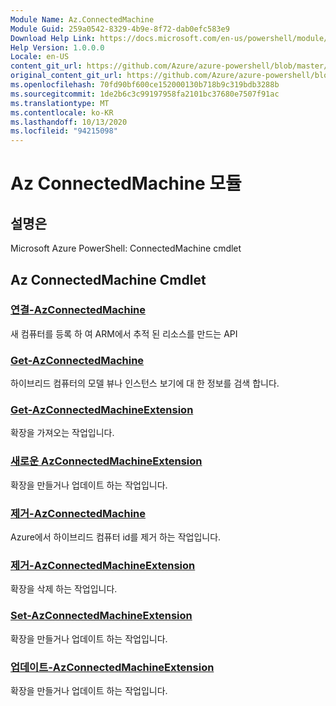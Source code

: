 ```yaml
---
Module Name: Az.ConnectedMachine
Module Guid: 259a0542-8329-4b9e-8f72-dab0efc583e9
Download Help Link: https://docs.microsoft.com/en-us/powershell/module/az.connectedmachine
Help Version: 1.0.0.0
Locale: en-US
content_git_url: https://github.com/Azure/azure-powershell/blob/master/src/ConnectedMachine/help/Az.ConnectedMachine.md
original_content_git_url: https://github.com/Azure/azure-powershell/blob/master/src/ConnectedMachine/help/Az.ConnectedMachine.md
ms.openlocfilehash: 70fd90bf600ce152000130b718b9c319bdb3288b
ms.sourcegitcommit: 1de2b6c3c99197958fa2101bc37680e7507f91ac
ms.translationtype: MT
ms.contentlocale: ko-KR
ms.lasthandoff: 10/13/2020
ms.locfileid: "94215098"
---
```

# Az ConnectedMachine 모듈
## 설명은
Microsoft Azure PowerShell: ConnectedMachine cmdlet

## Az ConnectedMachine Cmdlet
### [연결-AzConnectedMachine](Connect-AzConnectedMachine.md)
새 컴퓨터를 등록 하 여 ARM에서 추적 된 리소스를 만드는 API

### [Get-AzConnectedMachine](Get-AzConnectedMachine.md)
하이브리드 컴퓨터의 모델 뷰나 인스턴스 보기에 대 한 정보를 검색 합니다.

### [Get-AzConnectedMachineExtension](Get-AzConnectedMachineExtension.md)
확장을 가져오는 작업입니다.

### [새로운 AzConnectedMachineExtension](New-AzConnectedMachineExtension.md)
확장을 만들거나 업데이트 하는 작업입니다.

### [제거-AzConnectedMachine](Remove-AzConnectedMachine.md)
Azure에서 하이브리드 컴퓨터 id를 제거 하는 작업입니다.

### [제거-AzConnectedMachineExtension](Remove-AzConnectedMachineExtension.md)
확장을 삭제 하는 작업입니다.

### [Set-AzConnectedMachineExtension](Set-AzConnectedMachineExtension.md)
확장을 만들거나 업데이트 하는 작업입니다.

### [업데이트-AzConnectedMachineExtension](Update-AzConnectedMachineExtension.md)
확장을 만들거나 업데이트 하는 작업입니다.

